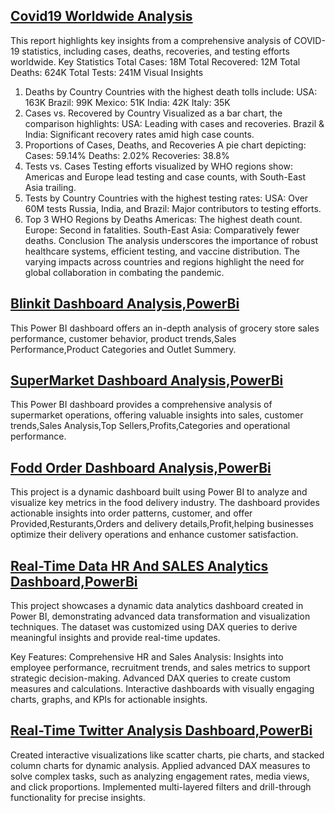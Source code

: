 ## [Covid19 Worldwide Analysis]()
This report highlights key insights from a comprehensive analysis of COVID-19 statistics, including cases, deaths, recoveries, and testing efforts worldwide.
Key Statistics
Total Cases: 18M
Total Recovered: 12M
Total Deaths: 624K
Total Tests: 241M
Visual Insights
1. Deaths by Country
Countries with the highest death tolls include:
USA: 163K
Brazil: 99K
Mexico: 51K
India: 42K
Italy: 35K
2. Cases vs. Recovered by Country
Visualized as a bar chart, the comparison highlights:
USA: Leading with cases and recoveries.
Brazil & India: Significant recovery rates amid high case counts.
3. Proportions of Cases, Deaths, and Recoveries
A pie chart depicting:
Cases: 59.14%
Deaths: 2.02%
Recoveries: 38.8%
4. Tests vs. Cases
Testing efforts visualized by WHO regions show:
Americas and Europe lead testing and case counts, with South-East Asia trailing.
5. Tests by Country
Countries with the highest testing rates:
USA: Over 60M tests
Russia, India, and Brazil: Major contributors to testing efforts.
6. Top 3 WHO Regions by Deaths
Americas: The highest death count.
Europe: Second in fatalities.
South-East Asia: Comparatively fewer deaths.
Conclusion
The analysis underscores the importance of robust healthcare systems, efficient testing, and vaccine distribution. The varying impacts across countries and regions highlight the need for global collaboration in combating the pandemic.

## [Blinkit Dashboard Analysis,PowerBi ](https://github.com/shakiraa125/PowerBi/blob/main/Blinkit%20Dashboard.pbix)
This Power BI dashboard offers an in-depth analysis of grocery store sales performance, customer behavior, product trends,Sales Performance,Product Categories and Outlet Summery.
## [SuperMarket Dashboard Analysis,PowerBi](https://github.com/shakiraa125/PowerBi/blob/main/Sales%20Dashboard.pbix)
This Power BI dashboard provides a comprehensive analysis of supermarket operations, offering valuable insights into sales, customer trends,Sales Analysis,Top Sellers,Profits,Categories and operational performance.
## [Fodd Order Dashboard Analysis,PowerBi](https://github.com/shakiraa125/PowerBi/blob/main/Food%20Order%20Dashboard.pbix)
This project is a dynamic dashboard built using Power BI to analyze and visualize key metrics in the food delivery industry. The dashboard provides actionable insights into order patterns, customer, and offer Provided,Resturants,Orders and delivery details,Profit,helping businesses optimize their delivery operations and enhance customer satisfaction.

## [Real-Time Data HR And SALES Analytics Dashboard,PowerBi](https://github.com/shakiraa125/PowerBi/blob/main/Zephyr-Project.pbix)
This project showcases a dynamic data analytics dashboard created in Power BI, demonstrating advanced data transformation and visualization techniques. The dataset was customized using DAX queries to derive meaningful insights and provide real-time updates.

Key Features:
Comprehensive HR and Sales Analysis: Insights into employee performance, recruitment trends, and sales metrics to support strategic decision-making.
Advanced DAX queries to create custom measures and calculations.
Interactive dashboards with visually engaging charts, graphs, and KPIs for actionable insights.

## [Real-Time Twitter Analysis Dashboard,PowerBi](https://github.com/shakiraa125/PowerBi/tree/main/RealTime%20Twitter%20Analysis)
Created interactive visualizations like scatter charts, pie charts, and stacked column charts for dynamic analysis.
Applied advanced DAX measures to solve complex tasks, such as analyzing engagement rates, media views, and click proportions.
Implemented multi-layered filters and drill-through functionality for precise insights.

